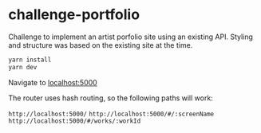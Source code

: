 # challenge-portfolio
Challenge to implement an artist porfolio site using an existing API.  Styling and structure was based on the existing site at the time.

```bash
yarn install
yarn dev
```
Navigate to [localhost:5000](http://localhost:5000)

The router uses hash routing, so the following paths will work:

```http://localhost:5000/```
```http://localhost:5000/#/:screenName```
```http://localhost:5000/#/works/:workId```
